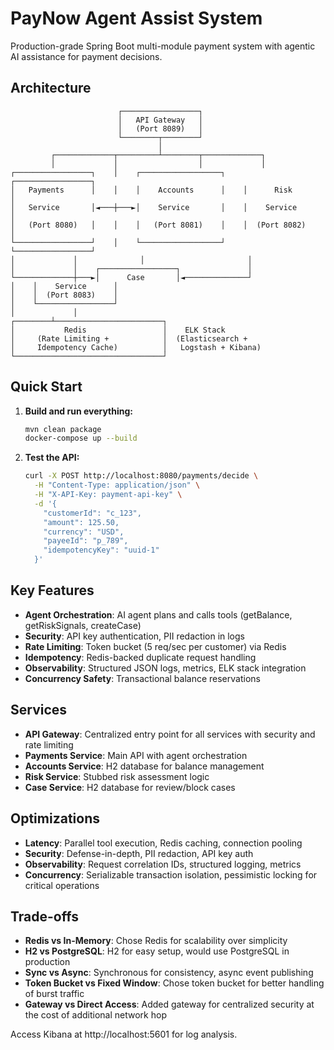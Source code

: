 # PayNow Agent Assist System

Production-grade Spring Boot multi-module payment system with agentic AI assistance for payment decisions.

## Architecture

```
                        ┌─────────────────┐
                        │   API Gateway   │
                        │   (Port 8089)   │
                        └────────┬────────┘
                                 │
         ┌─────────────┬─────────┴────────┬─────────────┐
         │             │                  │             │
┌─────────────────┐    │    ┌──────────────────┐    ┌─────────────────┐
│   Payments      │    │    │    Accounts      │    │      Risk       │
│   Service       │◄───┼───►│    Service       │    │    Service      │
│   (Port 8080)   │    │    │   (Port 8081)    │    │  (Port 8082)    │
└─────────────────┘    │    └──────────────────┘    └─────────────────┘
│             │              │                       │
│             │    ┌─────────────────┐               │
└─────────────┼───►│      Case       │◄──────────────┘
│    │    Service      │
│    │  (Port 8083)    │
│    └─────────────────┘
│             │
┌────────┴────────────────────────┐
│           Redis                 │    ELK Stack
│     (Rate Limiting +            │  (Elasticsearch +
│     Idempotency Cache)          │   Logstash + Kibana)
└─────────────────────────────────┘
```

## Quick Start

1. **Build and run everything:**
   ```bash
   mvn clean package
   docker-compose up --build
   ```

2. **Test the API:**
   ```bash
   curl -X POST http://localhost:8080/payments/decide \
     -H "Content-Type: application/json" \
     -H "X-API-Key: payment-api-key" \
     -d '{
       "customerId": "c_123",
       "amount": 125.50,
       "currency": "USD", 
       "payeeId": "p_789",
       "idempotencyKey": "uuid-1"
     }'
   ```

## Key Features

- **Agent Orchestration**: AI agent plans and calls tools (getBalance, getRiskSignals, createCase)
- **Security**: API key authentication, PII redaction in logs
- **Rate Limiting**: Token bucket (5 req/sec per customer) via Redis
- **Idempotency**: Redis-backed duplicate request handling
- **Observability**: Structured JSON logs, metrics, ELK stack integration
- **Concurrency Safety**: Transactional balance reservations

## Services

- **API Gateway**: Centralized entry point for all services with security and rate limiting
- **Payments Service**: Main API with agent orchestration
- **Accounts Service**: H2 database for balance management
- **Risk Service**: Stubbed risk assessment logic
- **Case Service**: H2 database for review/block cases

## Optimizations

- **Latency**: Parallel tool execution, Redis caching, connection pooling
- **Security**: Defense-in-depth, PII redaction, API key auth
- **Observability**: Request correlation IDs, structured logging, metrics
- **Concurrency**: Serializable transaction isolation, pessimistic locking for critical operations

## Trade-offs

- **Redis vs In-Memory**: Chose Redis for scalability over simplicity
- **H2 vs PostgreSQL**: H2 for easy setup, would use PostgreSQL in production
- **Sync vs Async**: Synchronous for consistency, async event publishing
- **Token Bucket vs Fixed Window**: Chose token bucket for better handling of burst traffic
- **Gateway vs Direct Access**: Added gateway for centralized security at the cost of additional network hop

Access Kibana at http://localhost:5601 for log analysis.